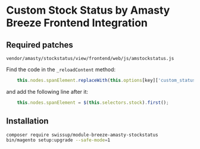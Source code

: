 # Custom Stock Status by Amasty Breeze Frontend Integration

## Required patches

`vendor/amasty/stockstatus/view/frontend/web/js/amstockstatus.js`

Find the code in the `_reloadContent` method:

```js
    this.nodes.spanElement.replaceWith(this.options[key]['custom_status']);
```

and add the following line after it:

```js
    this.nodes.spanElement = $(this.selectors.stock).first();
```

## Installation

```bash
composer require swissup/module-breeze-amasty-stockstatus
bin/magento setup:upgrade --safe-mode=1
```

